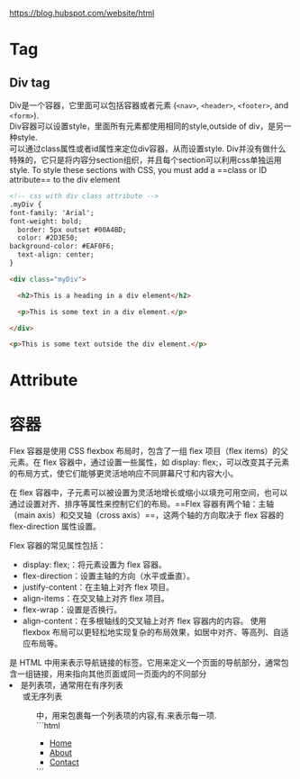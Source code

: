 https://blog.hubspot.com/website/html
# Tag
## Div tag
Div是一个容器，它里面可以包括容器或者元素 (`<nav>`, `<header>`, `<footer>`, and `<form>`).<br>
Div容器可以设置style，里面所有元素都使用相同的style,outside of div，是另一种style.<br>
可以通过class属性或者id属性来定位div容器，从而设置style. Div并没有做什么特殊的，它只是将内容分section组织，并且每个section可以利用css单独运用style.
To style these sections with CSS, you must add a ==class or ID attribute== to the div element

```html
<!-- css with div class attribute -->
.myDiv {
font-family: 'Arial';
font-weight: bold;
  border: 5px outset #00A4BD;   
  color: #2D3E50;
background-color: #EAF0F6;
  text-align: center;
}

<div class="myDiv">

  <h2>This is a heading in a div element</h2>

  <p>This is some text in a div element.</p>

</div>

<p>This is some text outside the div element.</p>

```



# Attribute
# 容器
Flex 容器是使用 CSS flexbox 布局时，包含了一组 flex 项目（flex items）的父元素。在 flex 容器中，通过设置一些属性，如 display: flex;，可以改变其子元素的布局方式，使它们能够更灵活地响应不同屏幕尺寸和内容大小。

在 flex 容器中，子元素可以被设置为灵活地增长或缩小以填充可用空间，也可以通过设置对齐、排序等属性来控制它们的布局。==Flex 容器有两个轴：主轴（main axis）和交叉轴（cross axis）==，这两个轴的方向取决于 flex 容器的 flex-direction 属性设置。

Flex 容器的常见属性包括：

+ display: flex;：将元素设置为 flex 容器。
+ flex-direction：设置主轴的方向（水平或垂直）。 
+ justify-content：在主轴上对齐 flex 项目。
+ align-items：在交叉轴上对齐 flex 项目。
+ flex-wrap：设置是否换行。
+ align-content：在多根轴线的交叉轴上对齐 flex 容器内的内容。
使用 flexbox 布局可以更轻松地实现复杂的布局效果，如居中对齐、等高列、自适应布局等。



<nav> 是 HTML 中用来表示导航链接的标签。它用来定义一个页面的导航部分，通常包含一组链接，用来指向其他页面或同一页面内的不同部分<br>
<li>是列表项，通常用在有序列表 <ol> 或无序列表 <ul> 中，用来包裹每一个列表项的内容,有.来表示每一项.<br>
```html
<nav>
    <ul>
        <li><a href="index.html">Home</a></li>
        <li><a href="about.html">About</a></li>
        <li><a href="contact.html">Contact</a></li>
    </ul>
</nav>
```